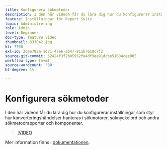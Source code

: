 ```yaml
---
title: Konfigurera sökmetoder
description: I den här videon får du lära dig hur du konfigurerar inställningar som styr hur konverteringshändelser hanteras i sökmotorer, söknyckelord och andra sökmetodrapporter och komponenter.
feature: Inställningar för Report Suite
topic: Administrering
role: Admin
level: Beginner
doc-type: feature video
thumbnail: 333042.jpg
kt: 7708
exl-id: 2cee782a-1d21-47e6-ab47-911b7610c7f2
source-git-commit: 32424f3f2b05952fe4df9ea91dcbe51684cee905
workflow-type: tm+mt
source-wordcount: '80'
ht-degree: 1%

---
```


# Konfigurera sökmetoder

I den här videon får du lära dig hur du konfigurerar inställningar som styr hur konverteringshändelser hanteras i sökmotorer, söknyckelord och andra sökmetodrapporter och komponenter.

>[!VIDEO](https://video.tv.adobe.com/v/333042/?quality=12&learn=on)

Mer information finns i [dokumentationen](https://experienceleague.adobe.com/docs/analytics/admin/admin-tools/finding-methods.html).
